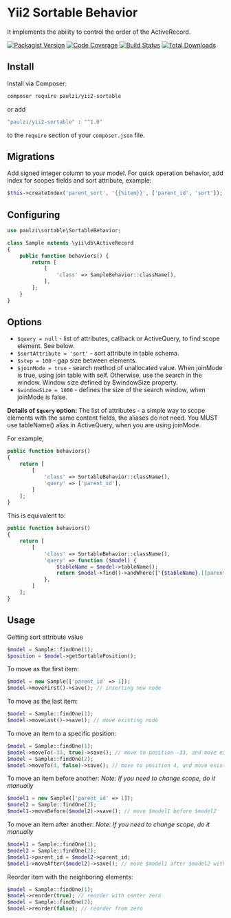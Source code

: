 # Yii2 Sortable Behavior

It implements the ability to control the order of the ActiveRecord.

[![Packagist Version](https://img.shields.io/packagist/v/paulzi/yii2-sortable.svg)](https://packagist.org/packages/paulzi/yii2-sortable)
[![Code Coverage](https://img.shields.io/scrutinizer/coverage/g/paulzi/yii2-sortable/master.svg)](https://scrutinizer-ci.com/g/paulzi/yii2-sortable/?branch=master)
[![Build Status](https://img.shields.io/travis/paulzi/yii2-sortable/master.svg)](https://travis-ci.org/paulzi/yii2-sortable)
[![Total Downloads](https://img.shields.io/packagist/dt/paulzi/yii2-sortable.svg)](https://packagist.org/packages/paulzi/yii2-sortable)

## Install

Install via Composer:

```bash
composer require paulzi/yii2-sortable
```

or add

```bash
"paulzi/yii2-sortable" : "^1.0"
```

to the `require` section of your `composer.json` file.

## Migrations

Add signed integer column to your model.
For quick operation behavior, add index for scopes fields and sort attribute, example:
```php
$this->createIndex('parent_sort', '{{%item}}', ['parent_id', 'sort']);
```

## Configuring

```php
use paulzi\sortable\SortableBehavior;

class Sample extends \yii\db\ActiveRecord
{
    public function behaviors() {
        return [
            [
                'class' => SampleBehavior::className(),
            ],
        ];
    }
}
```

## Options

- `$query = null` - list of attributes, callback or ActiveQuery, to find scope element. See below.
- `$sortAttribute = 'sort'` - sort attribute in table schema.
- `$step = 100` - gap size between elements. 
- `$joinMode = true` - search method of unallocated value. When joinMode is true, using join table with self. Otherwise, use the search in the window. Window size defined by $windowSize property.
- `$windowSize = 1000` - defines the size of the search window, when joinMode is false.

**Details of `$query` option:**
The list of attributes - a simple way to scope elements with the same content fields, the aliases do not need.
You MUST use tableName() alias in ActiveQuery, when you are using joinMode.

For example,
```php
public function behaviors()
{
    return [
        [
            'class' => SortableBehavior::className(),
            'query' => ['parent_id'],
        ]
    ];
}
```

This is equivalent to:
```php
public function behaviors()
{
    return [
        [
            'class' => SortableBehavior::className(),
            'query' => function ($model) {
                $tableName = $model->tableName();
                return $model->find()->andWhere(["{$tableName}.[[parent_id]]" => $model->parent_id]);
            },
        ]
    ];
}
```

## Usage

Getting sort attribute value

```php
$model = Sample::findOne(1);
$position = $model->getSortablePosition();
```

To move as the first item:

```php
$model = new Sample(['parent_id' => 1]);
$model->moveFirst()->save(); // inserting new node
```

To move as the last item:

```php
$model = Sample::findOne(1);
$model->moveLast()->save(); // move existing node
```

To move an item to a specific position:

```php
$model = Sample::findOne(1);
$model->moveTo(-33, true)->save(); // move to position -33, and move existing items forward
$model = Sample::findOne(2);
$model->moveTo(4, false)->save(); // move to position 4, and move existing items backward
```

To move an item before another:
*Note: If you need to change scope, do it manually*

```php
$model1 = new Sample(['parent_id' => 1]);
$model2 = Sample::findOne(2);
$model1->moveBefore($model2)->save(); // move $model1 before $model2
```

To move an item after another:
*Note: If you need to change scope, do it manually*

```php
$model1 = Sample::findOne(1);
$model2 = Sample::findOne(2);
$model1->parent_id = $model2->parent_id;
$model1->moveAfter($model2)->save(); // move $model1 after $model2 with change scope
```

Reorder item with the neighboring elements:

```php
$model = Sample::findOne(1);
$model->reorder(true); // reorder with center zero
$model = Sample::findOne(2);
$model->reorder(false); // reorder from zero
```